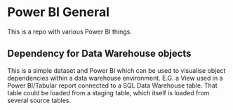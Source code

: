 # Power BI General

This is a repo with various Power BI things.

## Dependency for Data Warehouse objects
This is a simple dataset and Power BI which can be used to visualise object dependencies within a data warehouse environment.  E.G. a View used in a Power BI/Tabular report connected to a SQL Data Warehouse table.  That table could be loaded from a staging table, which itself is loaded from several source tables.
